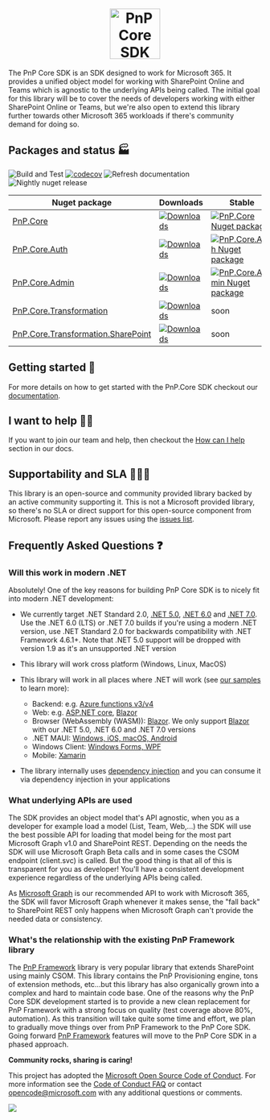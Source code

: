 
<h1 align="center">
  <a href="https://pnp.github.io/pnpcore">
    <img alt="PnP Core SDK" src="./docs/pnp-core-sdk-red.svg" height="100">
  </a>
</h1>

The PnP Core SDK is an SDK designed to work for Microsoft 365. It provides a unified object model for working with SharePoint Online and Teams which is agnostic to the underlying APIs being called. The initial goal for this library will be to cover the needs of developers working with either SharePoint Online or Teams, but we're also open to extend this library further towards other Microsoft 365 workloads if there's community demand for doing so.

## Packages and status 🏭

![Build and Test](https://github.com/pnp/pnpcore/workflows/Build%20and%20Test/badge.svg?branch=dev) [![codecov](https://codecov.io/gh/jansenbe/pnpcore/branch/dev/graph/badge.svg?token=FL0EY8DRPQ)](https://codecov.io/gh/jansenbe/pnpcore) ![Refresh documentation](https://github.com/pnp/pnpcore/workflows/Refresh%20documentation/badge.svg?branch=dev) ![Nightly nuget release](https://github.com/pnp/pnpcore/workflows/Nightly%20nuget%20release/badge.svg?branch=dev)

Nuget package |  Downloads | Stable | Preview 
--------------|------------|--------|--------
[PnP.Core](https://pnp.github.io/pnpcore/using-the-sdk/readme.html) | [![Downloads](https://img.shields.io/nuget/dt/pnp.core.svg)](https://www.nuget.org/packages/PnP.Core/) | [![PnP.Core Nuget package](https://img.shields.io/nuget/v/PnP.Core.svg)](https://www.nuget.org/packages/PnP.Core/) | [![PnP.Core Nuget package](https://img.shields.io/nuget/vpre/PnP.Core.svg)](https://www.nuget.org/packages/PnP.Core/)
[PnP.Core.Auth](https://pnp.github.io/pnpcore/using-the-sdk/configuring%20authentication.html) | [![Downloads](https://img.shields.io/nuget/dt/pnp.core.auth.svg)](https://www.nuget.org/packages/PnP.Core.Auth/) |[![PnP.Core.Auth Nuget package](https://img.shields.io/nuget/v/PnP.Core.Auth.svg)](https://www.nuget.org/packages/PnP.Core.Auth/) | [![PnP.Core.Auth Nuget package](https://img.shields.io/nuget/vpre/PnP.Core.Auth.svg)](https://www.nuget.org/packages/PnP.Core.Auth/)
[PnP.Core.Admin](https://pnp.github.io/pnpcore/using-the-sdk/admin-sharepoint-tenant.html) | [![Downloads](https://img.shields.io/nuget/dt/pnp.core.admin.svg)](https://www.nuget.org/packages/PnP.Core.Admin/) | [![PnP.Core.Admin Nuget package](https://img.shields.io/nuget/v/PnP.Core.Admin.svg)](https://www.nuget.org/packages/PnP.Core.Admin/) | [![PnP.Core.Admin Nuget package](https://img.shields.io/nuget/vpre/PnP.Core.Admin.svg)](https://www.nuget.org/packages/PnP.Core.Admin/)
[PnP.Core.Transformation](https://pnp.github.io/pnpcore/using-the-sdk/transformation-getting-started.html) | [![Downloads](https://img.shields.io/nuget/dt/pnp.core.transformation.svg)](https://www.nuget.org/packages/PnP.Core.Transformation/) | soon | [![PnP.Core.Transformation Nuget package](https://img.shields.io/nuget/vpre/PnP.Core.Transformation.svg)](https://www.nuget.org/packages/PnP.Core.Transformation/)
[PnP.Core.Transformation.SharePoint](https://pnp.github.io/pnpcore/using-the-sdk/transformation-getting-started.html) | [![Downloads](https://img.shields.io/nuget/dt/pnp.core.transformation.sharepoint.svg)](https://www.nuget.org/packages/PnP.Core.Transformation.sharepoint) | soon | [![PnP.Core.Transformation Nuget package](https://img.shields.io/nuget/vpre/PnP.Core.Transformation.sharepoint.svg)](https://www.nuget.org/packages/PnP.Core.Transformation.sharepoint/)
## Getting started 🚀

For more details on how to get started with the PnP.Core SDK checkout our [documentation](https://pnp.github.io/pnpcore/using-the-sdk/readme.html).

## I want to help 🙋‍♂️

If you want to join our team and help, then checkout the [How can I help](https://pnp.github.io/pnpcore/#how-can-you-help) section in our docs.

## Supportability and SLA 💁🏾‍♀️

This library is an open-source and community provided library backed by an active community supporting it. This is not a Microsoft provided library, so there's no SLA or direct support for this open-source component from Microsoft. Please report any issues using the [issues list](https://github.com/pnp/pnpcore/issues).

## Frequently Asked Questions ❓

### Will this work in modern .NET

Absolutely! One of the key reasons for building PnP Core SDK is to nicely fit into modern .NET development:

- We currently target .NET Standard 2.0, [.NET 5.0](https://devblogs.microsoft.com/dotnet/announcing-net-5-0/), [.NET 6.0](https://devblogs.microsoft.com/dotnet/announcing-net-6/) and [.NET 7.0](https://devblogs.microsoft.com/dotnet/announcing-dotnet-7/). Use the .NET 6.0 (LTS) or .NET 7.0 builds if you're using a modern .NET version, use .NET Standard 2.0 for backwards compatibility with .NET Framework 4.6.1+. Note that .NET 5.0 support will be dropped with version 1.9 as it's an unsupported .NET version
- This library will work cross platform (Windows, Linux, MacOS)
- This library will work in all places where .NET will work (see [our samples](https://pnp.github.io/pnpcore/demos/README.html) to learn more):
  - Backend: e.g. [Azure functions v3/v4](https://docs.microsoft.com/en-us/azure/azure-functions/functions-dotnet-class-library)
  - Web: e.g. [ASP.NET core](https://docs.microsoft.com/en-us/aspnet/core/?view=aspnetcore-3.1), [Blazor](https://dotnet.microsoft.com/apps/aspnet/web-apps/blazor)
  - Browser (WebAssembly (WASM)): [Blazor](https://dotnet.microsoft.com/apps/aspnet/web-apps/blazor). We only support [Blazor](https://dotnet.microsoft.com/apps/aspnet/web-apps/blazor) with our .NET 5.0, .NET 6.0 and .NET 7.0 versions
  - .NET MAUI: [Windows, iOS, macOS, Android](https://learn.microsoft.com/en-us/dotnet/maui/what-is-maui?view=net-maui-7.0)
  - Windows Client: [Windows Forms, WPF](https://docs.microsoft.com/en-us/dotnet/desktop/?view=netdesktop-5.0)
  - Mobile: [Xamarin](https://dotnet.microsoft.com/apps/xamarin)
  
- The library internally uses [dependency injection](https://docs.microsoft.com/en-us/aspnet/core/fundamentals/dependency-injection?view=aspnetcore-3.1) and you can consume it via dependency injection in your applications

### What underlying APIs are used

The SDK provides an object model that's API agnostic, when you as a developer for example load a model (List, Team, Web,...) the SDK will use the best possible API for loading that model being for the most part Microsoft Graph v1.0 and SharePoint REST. Depending on the needs the SDK will use Microsoft Graph Beta calls and in some cases the CSOM endpoint (client.svc) is called. But the good thing is that all of this is transparent for you as developer! You'll have a consistent development experience regardless of the underlying APIs being called.

As [Microsoft Graph](https://docs.microsoft.com/en-us/graph/) is our recommended API to work with Microsoft 365, the SDK will favor Microsoft Graph whenever it makes sense, the "fall back" to SharePoint REST only happens when Microsoft Graph can't provide the needed data or consistency.

### What's the relationship with the existing PnP Framework library

The [PnP Framework](https://github.com/pnp/pnpframework) library is very popular library that extends SharePoint using mainly CSOM. This library contains the PnP Provisioning engine, tons of extension methods, etc...but this library has also organically grown into a complex and hard to maintain code base. One of the reasons why the PnP Core SDK development started is to provide a new clean replacement for PnP Framework with a strong focus on quality (test coverage above 80%, automation). As this transition will take quite some time and effort, we plan to gradually move things over from PnP Framework to the PnP Core SDK. Going forward [PnP Framework](https://github.com/pnp/pnpframework) features will move to the PnP Core SDK in a phased approach.

**Community rocks, sharing is caring!**

This project has adopted the [Microsoft Open Source Code of Conduct](https://opensource.microsoft.com/codeofconduct/). For more information see the [Code of Conduct FAQ](https://opensource.microsoft.com/codeofconduct/faq/) or contact [opencode@microsoft.com](mailto:opencode@microsoft.com) with any additional questions or comments.

<img src="https://m365-visitor-stats.azurewebsites.net/pnpcoresdk/readme.svg" />
